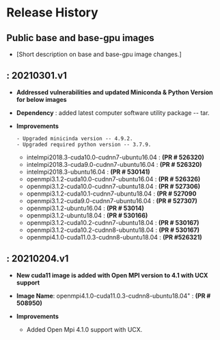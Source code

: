 Release History
===============

Public base and base-gpu images
---

-   \[Short description on base and base-gpu image changes.\]

: 20210301.v1
-------------------

-   **Addressed vulnerabilities and updated Miniconda & Python Version for below images**

-   **Dependency** : added latest computer software utility package -- tar.

-   **Improvements**

        - Upgraded minicinda version -- 4.9.2.
        - Upgraded required python version -- 3.7.9.

    - intelmpi2018.3-cuda10.0-cudnn7-ubuntu16.04 : **(PR # 526320)**
    - intelmpi2018.3-cuda9.0-cudnn7-ubuntu16.04 : **(PR # 526320)**
    - intelmpi2018.3-ubuntu16.04 :               **(PR # 530141)**
    - openmpi3.1.2-cuda10.0-cudnn7-ubuntu16.04 : **(PR # 526326)**
    - openmpi3.1.2-cuda10.0-cudnn7-ubuntu18.04 : **(PR # 527306)**
    - openmpi3.1.2-cuda10.1-cudnn7-ubuntu18.04 : **(PR # 527090**
    - openmpi3.1.2-cuda9.0-cudnn7-ubuntu16.04 :  **(PR # 527307)**
    - openmpi3.1.2-ubuntu16.04 :                **(PR # 53014)**
    - openmpi3.1.2-ubuntu18.04 :                **(PR # 530166)**
    - openmpi3.1.2-cuda10.2-cudnn7-ubuntu18.04 : **(PR # 530167)**
    - openmpi3.1.2-cuda10.2-cudnn8-ubuntu18.04 : **(PR # 530167)**
    - openmpi4.1.0-cuda11.0.3-cudnn8-ubuntu18.04 : **(PR #526321)**
   

    
 : 20210204.v1
-------------------

-   **New cuda11 image is added with Open MPI version to 4.1 with UCX support**

-   **Image Name**: openmpi4.1.0-cuda11.0.3-cudnn8-ubuntu18.04" : **(PR # 508950)**

-   **Improvements**

    - Added Open Mpi 4.1.0 support with UCX.






